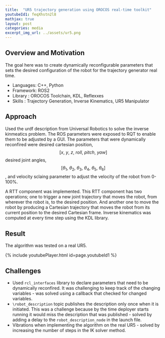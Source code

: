 ```yaml
---
title:  "UR5 trajectory generation using OROCOS real-time toolkit"
youtubeId1: feqXhstn2l8
mathjax: true
layout: post
categories: media
excerpt_img_url: ../assets/ur5.png
---
```


## Overview and Motivation

The goal here was to create dynamically reconfigurable parameters that sets the desired configuration of the robot for the trajectory generator real time.

- Languages: C++, Python
- Framework: ROS2 
- Library  : OROCOS Toolchain, KDL, Reflexxes  
- Skills   : Trajectory Generation, Inverse Kinematics, UR5 Manipulator 

## Approach

Used the urdf description from Universal Robotics to solve the inverse kinmeatics problem. The ROS parameters were exposed to RQT to enable them to be adjusted by a GUI. The parameters that were dynamically reconfired were desired cartesian position, $$[x,\ y,\ z,\ roll,\ pitch,\ yaw]$$ desired joint angles, $$[\theta_{1},\ \theta_{2},\ \theta_{3},\ \theta_{4},\ \theta_{5},\ \theta_{6}]$$, and velocity sclaing parameter to adjust the velocity of the robot from 0-100%.    

A RTT component was implemented. This RTT component has two operations; one to trigger a new joint
trajectory that moves the robot, from wherever the robot is, to the desired position.
And another one to move the robot by producing a Cartesian trajectory that moves the
robot from its current position to the desired Cartesian frame. Inverse kinematics was computed at every time step using the KDL library.

## Result

The algorithm was tested on a real UR5.

{% include youtubePlayer.html id=page.youtubeId1 %}

## Challenges
- Used `rcl_interfaces` library to declare parameters that need to be dynamically reconfired. It was challenging to keep track of the changing variables - was solved using a callback that checked for changed variables.
- `\robot_description` topic publishes the description only once when it is initiated. This was a challenge because by the time deployer starts running it would miss the description that was published - solved by adding a delay to the `robot_description_node` in the launch file. 
- Vibrations when implementing the algorithm on the real UR5 - solved by increasing the number of steps in the IK solver method.  

